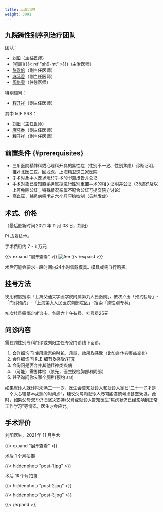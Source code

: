 ```yaml
---
title: 上海九院
weight: 3001
---
```


## 九院跨性别序列治疗团队

团队：

- [刘阳](https://www.haodf.com/doctor/74805.html)（主任医师）
- [程辰]({{< ref "sh9-hrt" >}})（主治医师）
- [张盈帆](https://www.haodf.com/doctor/275463.html)（副主任医师）
- [麻荪香](https://www.haodf.com/doctor/599858232.html)（副主任医师）
- [周怡雯](https://www.haodf.com/doctor/9032015682.html)（住院医师）

特别顾问：

- [程开祥](https://www.haodf.com/doctor/12887.html)（副主任医师）

其中 MtF SRS：

- [刘阳](https://www.haodf.com/doctor/74805.html)（主任医师）
- [麻荪香](https://www.haodf.com/doctor/599858232.html)（副主任医师）
- [程开祥](https://www.haodf.com/doctor/12887.html)（副主任医师）

## 前置条件 {#prerequisites}

- 三甲医院精神科或心理科开具的易性症（性别不一致、性别焦虑）诊断证明，推荐北医三院，回龙观，上海精卫这三家医院
- 手术对象本人要求进行手术的书面报告并公证
- 手术对象已告知直系亲属拟进行性别重置手术的相关证明并公证（35周岁及以上可免除公证；特殊情况亲属不配合公证可提交院方讨论）
- 高血压、糖尿病需术前六个月平稳控制（无并发症）

## 术式、价格

（最后更新时间 2021 年 11 月 08 日，刘阳）

PI 皮瓣技术。

手术费用约 7 - 8 万元

{{< expand "展开查看" >}}
![fee](fee.jpg)
{{< /expand >}}

术后可能会要求一段时间内24小时佩戴模具。模具或需自行购买。

## 挂号方法

使用微信搜索「上海交通大学医学院附属第九人民医院」，依次点击「预约挂号」-「门诊预约」-「上海第九人民医院南部院区」-搜索「跨性别专科」

初次挂号需绑定就诊卡，每周六上午有号，挂号费25元

## 问诊内容

需在跨性别专科门诊或刘阳主任专家门诊线下面诊。

1. 会详细询问 使用激素的时长，用量，效果及感受（比如身体有哪些变化）
1. 会详细询问 RLE 细节及感受/打算
1. 会询问是否合并其他精神类疾病
1. （可能）需要体检（脱光，医生视检胸部和阴部）
1. 甚至询问你去哪个厕所(预约 srs)

如果就诊人就诊时未满二十一岁，医生会告知就诊人和就诊人家长“二十一岁才是一个人心理基本成熟的时间点”，建议父母和就诊人尽可能谨慎考虑甚至劝退。此时，如果父母双方仍旧坚决支持/父母或就诊人告知医生“焦虑状态已经影响到正常工作学习”等情况，医生才会应允。


## 手术评价

刘阳医生，2021 年 11 月手术

{{< expand "展开查看" >}}

术后 1 个月拍摄

{{< hiddenphoto "post-1.jpg" >}}

术后 18 个月拍摄

{{< hiddenphoto "post-2.jpg" >}}

{{< hiddenphoto "post-3.jpg" >}}

{{< /expand >}}

